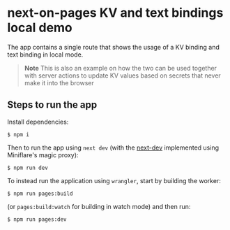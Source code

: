 # next-on-pages KV and text bindings local demo

The app contains a single route that shows the usage of a KV binding and text binding in local mode.

> **Note**
> This is also an example on how the two can be used together with server actions to update KV values
> based on secrets that never make it into the browser

## Steps to run the app

Install dependencies:
```
$ npm i
```

Then to run the app using `next dev` (with the [next-dev](https://github.com/cloudflare/next-on-pages/pull/486) implemented using Miniflare's magic proxy):
```
$ npm run dev
```

To instead run the application using `wrangler`, start by building the worker:
```
$ npm run pages:build
```
(or `pages:build:watch` for building in watch mode)
and then run:
```
$ npm run pages:dev
```
